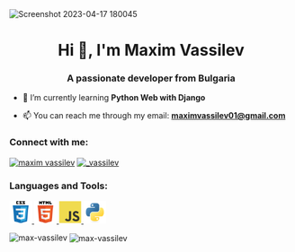 <img width="1000" alt="Screenshot 2023-04-17 180045" src="https://user-images.githubusercontent.com/106106321/232755668-3c19cae0-9e40-40a4-b57d-0e05dce2a518.png">


<h1 align="center">Hi 👋, I'm Maxim Vassilev</h1>
<h3 align="center">A passionate developer from Bulgaria</h3>

- 🌱 I’m currently learning **Python Web with Django**

- 📫 You can reach me through my email: **maximvassilev01@gmail.com**

<h3 align="left">Connect with me:</h3>
<p align="left">
<a href="https://fb.com/maxim vassilev" target="blank"><img align="center" src="https://raw.githubusercontent.com/rahuldkjain/github-profile-readme-generator/master/src/images/icons/Social/facebook.svg" alt="maxim vassilev" height="30" width="40" /></a>
<a href="https://instagram.com/_vassilev" target="blank"><img align="center" src="https://raw.githubusercontent.com/rahuldkjain/github-profile-readme-generator/master/src/images/icons/Social/instagram.svg" alt="_vassilev" height="30" width="40" /></a>
</p>

<h3 align="left">Languages and Tools:</h3>
<p align="left"> <a href="https://www.w3schools.com/css/" target="_blank" rel="noreferrer"> <img src="https://raw.githubusercontent.com/devicons/devicon/master/icons/css3/css3-original-wordmark.svg" alt="css3" width="40" height="40"/> </a> <a href="https://www.w3.org/html/" target="_blank" rel="noreferrer"> <img src="https://raw.githubusercontent.com/devicons/devicon/master/icons/html5/html5-original-wordmark.svg" alt="html5" width="40" height="40"/> </a> <a href="https://developer.mozilla.org/en-US/docs/Web/JavaScript" target="_blank" rel="noreferrer"> <img src="https://raw.githubusercontent.com/devicons/devicon/master/icons/javascript/javascript-original.svg" alt="javascript" width="40" height="40"/> </a> <a href="https://www.python.org" target="_blank" rel="noreferrer"> <img src="https://raw.githubusercontent.com/devicons/devicon/master/icons/python/python-original.svg" alt="python" width="40" height="40"/> </a> </p>

<p><img align="left" src="https://github-readme-stats.vercel.app/api/top-langs?username=max-vassilev&show_icons=true&locale=en&layout=compact" alt="max-vassilev" /></p>

<p>&nbsp;<img align="center" src="https://github-readme-stats.vercel.app/api?username=max-vassilev&show_icons=true&locale=en" alt="max-vassilev" /></p>
